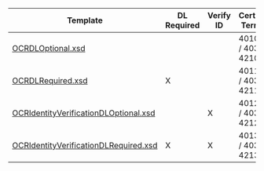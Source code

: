 | Template                               | DL  Required  | Verify  ID  | Certification Terminal ID  |
|----------------------------------------|---------------|-------------|----------------------------|
| [OCRDLOptional.xsd](OCRDLOptional.xsd)                      |               |             | 4010 / 4020 / 4030 / 4210        |
| [OCRDLRequired.xsd](OCRDLRequired.xsd)                      | X             |             | 4011 / 4021 / 4031 / 4211        |
| [OCRIdentityVerificationDLOptional.xsd](OCRIdentityVerificationDLOptional.xsd) |               | X           | 4012 / 4022 / 4032 / 4212        |
| [OCRIdentityVerificationDLRequired.xsd](OCRIdentityVerificationDLRequired.xsd)  | X             | X           | 4013 / 4023 / 4033 / 4213        |
